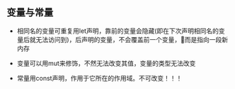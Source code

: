 ## 变量与常量

+ 相同名的变量可重复用let声明，靠前的变量会隐藏(即在下次声明相同名的变量后就无法访问到)，后声明的变量，不会覆盖前一个变量，而是指向一段新内存
+ 变量可以用mut来修饰，不然无法改变其值，变量的类型无法改变

+ 常量用const声明，作用于它所在的作用域。不可改变！！！